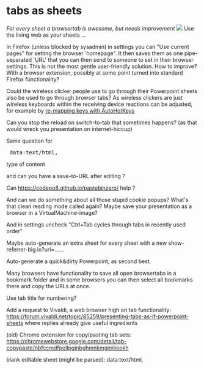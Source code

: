 # tabs as sheets
*For every sheet a browsertab is awesome, but needs improvement*
<img src="https://repository-images.githubusercontent.com/191587320/4e4fc780-583e-11eb-9d86-98cba0ebad61">
Use the living web as your sheets ...

In Firefox (unless blocked by sysadmin) in settings you can "Use current pages" for setting the browser 'homepage". It then saves them as one pipe-separated 'URL' that you can then send to someone to set in their browser settings.
This is not the most gentle user-friendly solution. How to improve? With a browser extension, possibly at some point turned into standard Firefox functionality?

Could the wireless clicker people use to go through their Powerpoint sheets also be used to go through browser tabs? As wireless clickers are just wireless keyboards within the receiving device reactions can be adjusted, for example by <a href="https://www.autohotkey.com/docs/v1/misc/Remap.htm#Remap">re-mapping keys with AutoHotKeys</a>

Can you stop the reload on switch-to-tab that sometimes happens? (as that would wreck you presentation on internet-hiccup)

Same question for

<pre> data:text/html, <html contenteditable> </pre>

type of content

and can you have a save-to-URL after editing ?

Can https://codepo8.github.io/pastebinzero/ help ?

And can we do something about all those stupid cookie popups? What's that clean reading mode called again?
Maybe save your presentation as a browser in a VirtualMachine-image?

And in settings uncheck "Ctrl+Tab cycles through tabs in recently used order"

Maybe auto-generate an extra sheet for every sheet with a new show-referrer-big.io?url=......

Auto-generate a quick&dirty Powerpoint, as second best.

Many browsers have functionality to save all open browsertabs in a bookmark folder and in some browsers you can then select all bookmarks there and copy the URLs at once.

Use tab title for numbering?

Add a request to Vivaldi, a web browser high on tab functionality: https://forum.vivaldi.net/topic/85259/presenting-tabs-as-if-powerpoint-sheets where replies already give useful ingredients

(old) Chrome extension for copy/pasting tab sets: https://chromewebstore.google.com/detail/tab-copypaste/nbfccmdfpollpgjnbghmnkmgimliookh

blank editable sheet (might be parsed): data:text/html, <html contenteditable>

